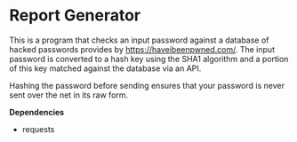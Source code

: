# Report Generator

This is a program that checks an input password against a database of hacked passwords provides by https://haveibeenpwned.com/. The input password is converted to a hash key using the SHA1 algorithm and a portion of this key matched against the database via an API. 

Hashing the password before sending ensures that your password is never sent over the net in its raw form.

**Dependencies**
- requests